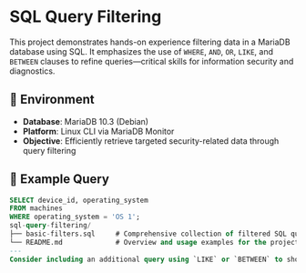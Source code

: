 # SQL Query Filtering

This project demonstrates hands-on experience filtering data in a MariaDB database using SQL. It emphasizes the use of `WHERE`, `AND`, `OR`, `LIKE`, and `BETWEEN` clauses to refine queries—critical skills for information security and diagnostics.

## 🧰 Environment
- **Database**: MariaDB 10.3 (Debian)
- **Platform**: Linux CLI via MariaDB Monitor
- **Objective**: Efficiently retrieve targeted security-related data through query filtering

## 📄 Example Query
```sql
SELECT device_id, operating_system
FROM machines
WHERE operating_system = 'OS 1';
sql-query-filtering/
├── basic-filters.sql     # Comprehensive collection of filtered SQL queries from the lab  
└── README.md             # Overview and usage examples for the project
---
Consider including an additional query using `LIKE` or `BETWEEN` to showcase more variety, or add a terminal screenshot for extra depth. This is coming together nicely—keep up the great work!
